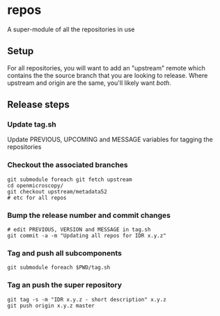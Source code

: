 # repos
A super-module of all the repositories in use

## Setup

For all repositories, you will want to add an "upstream" remote which
contains the the source branch that you are looking to release. Where
upstream and origin are the same, you'll likely want *both*.

## Release steps

### Update tag.sh

Update PREVIOUS, UPCOMING and MESSAGE variables for tagging the repositories

### Checkout the associated branches

    git submodule foreach git fetch upstream
    cd openmicroscopy/
    git checkout upstream/metadata52
    # etc for all repos

### Bump the release number and commit changes

    # edit PREVIOUS, VERSION and MESSAGE in tag.sh
    git commit -a -m "Updating all repos for IDR x.y.z"

### Tag and push all subcomponents

    git submodule foreach $PWD/tag.sh

### Tag an push the super repository

    git tag -s -m "IDR x.y.z - short description" x.y.z
    git push origin x.y.z master
